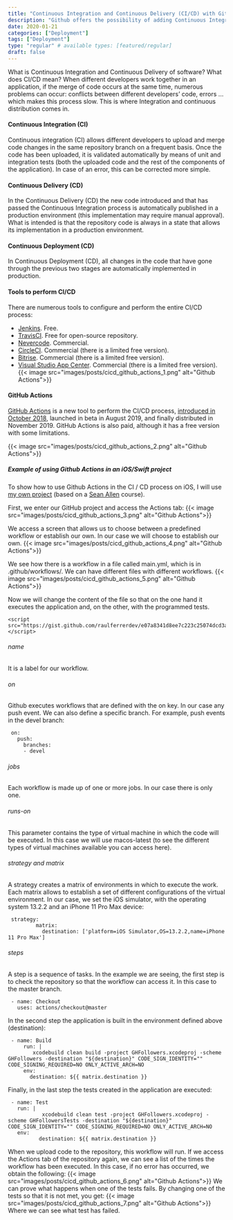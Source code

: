 ```yaml
---
title: "Continuous Integration and Continuous Delivery (CI/CD) with GitHub Actions"
description: "Github offers the possibility of adding Continuous Integration and Continuous Delivery to your projects thanks to Github Actions. Learn how to use this Github CI/CD for iOS."
date: 2020-01-21
categories: ["Deployment"]
tags: ["Deployment"]
type: "regular" # available types: [featured/regular]
draft: false
---
```

What is Continuous Integration and Continuous Delivery of software? What does CI/CD mean? When different developers work together in an application, if the merge of code occurs at the same time, numerous problems can occur: conflicts between different developers’ code, errors … which makes this process slow. This is where Integration and continuous distribution comes in.
#### Continuous Integration (CI)

Continuous integration (CI) allows different developers to upload and merge code changes in the same repository branch on a frequent basis. Once the code has been uploaded, it is validated automatically by means of unit and integration tests (both the uploaded code and the rest of the components of the application). In case of an error, this can be corrected more simple.
#### Continuous Delivery (CD)

In the Continuous Delivery (CD) the new code introduced and that has passed the Continuous Integration process is automatically published in a production environment (this implementation may require manual approval). What is intended is that the repository code is always in a state that allows its implementation in a production environment.
#### Continuous Deployment (CD)

In Continuous Deployment (CD), all changes in the code that have gone through the previous two stages are automatically implemented in production.
#### Tools to perform CI/CD

There are numerous tools to configure and perform the entire CI/CD process:

* [Jenkins](https://jenkins.io/). Free.
* [TravisCI](https://travis-ci.org/). Free for open-source repository.
* [Nevercode](https://nevercode.io/). Commercial.
* [CircleCI](https://circleci.com/). Commercial (there is a limited free version).
* [Bitrise](https://www.bitrise.io/). Commercial (there is a limited free version).
* [Visual Studio App Center](https://appcenter.ms/). Commercial (there is a limited free version).
{{< image src="images/posts/cicd_github_actions_1.png" alt="Github Actions">}}

#### GitHub Actions

[GitHub Actions](https://github.com/features/actions) is a new tool to perform the CI/CD process, [introduced in October 2018](https://github.blog/2018-10-17-action-demos/), launched in beta in August 2019, and finally distributed in November 2019. GitHub Actions is also paid, although it has a free version with some limitations.

{{< image src="images/posts/cicd_github_actions_2.png" alt="Github Actions">}}

##### Example of using Github Actions in an iOS/Swift project

To show how to use Github Actions in the CI / CD process on iOS, I will use [my own project](https://github.com/raulferrerdev/GHFollowers) (based on a [Sean Allen](https://seanallen.co/) course).

First, we enter our GitHub project and access the Actions tab:
{{< image src="images/posts/cicd_github_actions_3.png" alt="Github Actions">}}

We access a screen that allows us to choose between a predefined workflow or establish our own. In our case we will choose to establish our own.
{{< image src="images/posts/cicd_github_actions_4.png" alt="Github Actions">}}

We see how there is a workflow in a file called main.yml, which is in .github/workflows/. We can have different files with different workflows.
{{< image src="images/posts/cicd_github_actions_5.png" alt="Github Actions">}}

Now we will change the content of the file so that on the one hand it executes the application and, on the other, with the programmed tests.

```shell
<script src="https://gist.github.com/raulferrerdev/e07a8341d8ee7c223c25074dcd3afaf4.js"></script>
```

###### name
It is a label for our workflow.
###### on
Github executes workflows that are defined with the on key. In our case any push event. We can also define a specific branch. For example, push events in the devel branch:
```shell
 on:
   push:
     branches:
     - devel
```

###### jobs

Each workflow is made up of one or more jobs. In our case there is only one.
###### runs-on

This parameter contains the type of virtual machine in which the code will be executed. In this case we will use macos-latest (to see the different types of virtual machines available you can access here).
###### strategy and matrix

A strategy creates a matrix of environments in which to execute the work. Each matrix allows to establish a set of different configurations of the virtual environment. In our case, we set the iOS simulator, with the operating system 13.2.2 and an iPhone 11 Pro Max device:
```shell
 strategy:
         matrix:
           destination: ['platform=iOS Simulator,OS=13.2.2,name=iPhone 11 Pro Max']
```

###### steps

A step is a sequence of tasks. In the example we are seeing, the first step is to check the repository so that the workflow can access it. In this case to the master branch.
```shell
 - name: Checkout
   uses: actions/checkout@master
```

In the second step the application is built in the environment defined above (destination):
```shell
 - name: Build
     run: |
        xcodebuild clean build -project GHFollowers.xcodeproj -scheme GHFollowers -destination "${destination}" CODE_SIGN_IDENTITY="" CODE_SIGNING_REQUIRED=NO ONLY_ACTIVE_ARCH=NO
     env: 
       destination: ${{ matrix.destination }}
```

Finally, in the last step the tests created in the application are executed:
```shell
 - name: Test
   run: |
           xcodebuild clean test -project GHFollowers.xcodeproj -scheme GHFollowersTests -destination "${destination}" CODE_SIGN_IDENTITY="" CODE_SIGNING_REQUIRED=NO ONLY_ACTIVE_ARCH=NO
   env: 
          destination: ${{ matrix.destination }}
```

When we upload code to the repository, this workflow will run. If we access the Actions tab of the repository again, we can see a list of the times the workflow has been executed. In this case, if no error has occurred, we obtain the following:
{{< image src="images/posts/cicd_github_actions_6.png" alt="Github Actions">}}
We can prove what happens when one of the tests fails. By changing one of the tests so that it is not met, you get:
{{< image src="images/posts/cicd_github_actions_7.png" alt="Github Actions">}}
Where we can see what test has failed.
